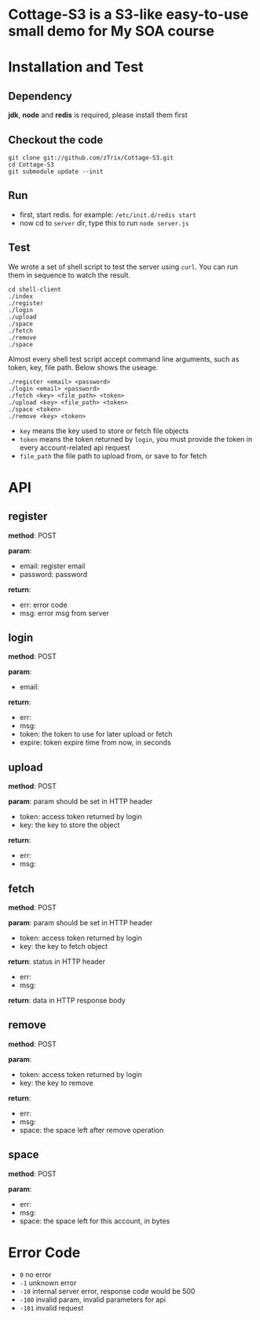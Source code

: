 # Cottage-S3 is a S3-like easy-to-use small demo for My SOA course

# Installation and Test

## Dependency

**jdk**, **node** and **redis** is required, please install them first

## Checkout the code

    git clone git://github.com/zTrix/Cottage-S3.git
    cd Cottage-S3
    git submodule update --init

## Run

 - first, start redis. for example: `/etc/init.d/redis start`
 - now cd to `server` dir, type this to run `node server.js`

## Test

We wrote a set of shell script to test the server using `curl`. You can run them in sequence to watch the result.
    
    cd shell-client
    ./index
    ./register
    ./login
    ./upload
    ./space
    ./fetch
    ./remove
    ./space

Almost every shell test script accept command line arguments, such as token, key, file path.  Below shows the useage.

    ./register <email> <password>
    ./login <email> <password>
    ./fetch <key> <file_path> <token>
    ./upload <key> <file_path> <token>
    ./space <token>
    ./remove <key> <token>

 - `key` means the key used to store or fetch file objects
 - `token` means the token returned by `login`, you must provide the token in every account-related api request
 - `file_path` the file path to upload from, or save to for fetch

# API
## register
**method**: POST

**param**:

 - email: register email
 - password: password

**return**:

 - err: error code
 - msg: error msg from server

## login
**method**: POST

**param**:

 - email: 

**return**:

 - err:
 - msg:
 - token: the token to use for later upload or fetch
 - expire: token expire time from now, in seconds

## upload
**method**: POST

**param**: param should be set in HTTP header
 
 - token: access token returned by login
 - key: the key to store the object

**return**:
 
 - err:
 - msg:

## fetch
**method**: POST

**param**: param should be set in HTTP header

 - token: access token returned by login
 - key: the key to fetch object

**return**: status in HTTP header

 - err:
 - msg: 

**return**: data in HTTP response body

## remove
**method**: POST

**param**: 

 - token: access token returned by login
 - key: the key to remove

**return**:

 - err:
 - msg:
 - space: the space left after remove operation

## space
**method**: POST

**param**:

 - err:
 - msg:
 - space: the space left for this account, in bytes

# Error Code

 - `0` no error
 - `-1` unknown error
 - `-10` internal server error, response code would be 500
 - `-100` invalid param, invalid parameters for api
 - `-101` invalid request

